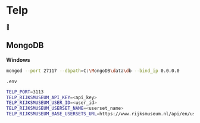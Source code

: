 # Telp

🌱

## MongoDB

**Windows**

```bash
mongod --port 27117 --dbpath=C:\MongoDB\data\db --bind_ip 0.0.0.0
```

`.env`

```bash
TELP_PORT=3113
TELP_RIJKSMUSEUM_API_KEY=<api_key>
TELP_RIJKSMUSEUM_USER_ID=<user_id>
TELP_RIJKSMUSEUM_USERSET_NAME=<userset_name>
TELP_RIJKSMUSEUM_BASE_USERSETS_URL=https://www.rijksmuseum.nl/api/en/usersets
```
